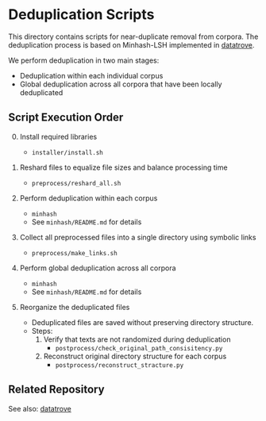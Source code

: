 # Deduplication Scripts

This directory contains scripts for near-duplicate removal from corpora.
The deduplication process is based on Minhash-LSH implemented in [datatrove](https://github.com/huggingface/datatrove).

We perform deduplication in two main stages:
- Deduplication within each individual corpus
- Global deduplication across all corpora that have been locally deduplicated

## Script Execution Order

0. Install required libraries  
   - `installer/install.sh`

1. Reshard files to equalize file sizes and balance processing time  
   - `preprocess/reshard_all.sh`

2. Perform deduplication within each corpus  
   - `minhash`
   - See `minhash/README.md` for details

3. Collect all preprocessed files into a single directory using symbolic links  
   - `preprocess/make_links.sh`

4. Perform global deduplication across all corpora  
   - `minhash`
   - See `minhash/README.md` for details

5. Reorganize the deduplicated files  
   - Deduplicated files are saved without preserving directory structure.
   - Steps:
     1. Verify that texts are not randomized during deduplication  
        - `postprocess/check_original_path_consisitency.py`
     2. Reconstruct original directory structure for each corpus  
        - `postprocess/reconstruct_stracture.py`

## Related Repository

See also: [datatrove](https://github.com/huggingface/datatrove)
